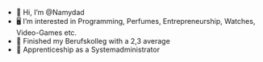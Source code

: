 - 👋 Hi, I’m @Namydad
- 🖥️ I’m interested in Programming, Perfumes, Entrepreneurship, Watches, Video-Games etc. 
- 🥇 Finished my Berufskolleg with a 2,3 average
- 💮 Apprenticeship as a Systemadministrator

